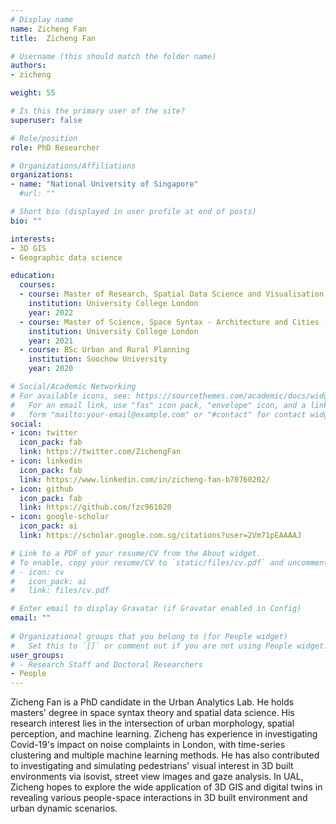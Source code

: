 ```yaml
---
# Display name
name: Zicheng Fan
title:  Zicheng Fan

# Username (this should match the folder name)
authors:
- zicheng

weight: 55

# Is this the primary user of the site?
superuser: false

# Role/position
role: PhD Researcher

# Organizations/Affiliations
organizations:
- name: "National University of Singapore"
  #url: ""

# Short bio (displayed in user profile at end of posts)
bio: ""

interests:
- 3D GIS
- Geographic data science

education:
  courses:
  - course: Master of Research, Spatial Data Science and Visualisation (Distinction)
    institution: University College London
    year: 2022
  - course: Master of Science, Space Syntax - Architecture and Cities (Distinction)
    institution: University College London
    year: 2021
  - course: BSc Urban and Rural Planning
    institution: Soochow University
    year: 2020

# Social/Academic Networking
# For available icons, see: https://sourcethemes.com/academic/docs/widgets/#icons
#   For an email link, use "fas" icon pack, "envelope" icon, and a link in the
#   form "mailto:your-email@example.com" or "#contact" for contact widget.
social:
- icon: twitter
  icon_pack: fab
  link: https://twitter.com/ZichengFan
- icon: linkedin
  icon_pack: fab
  link: https://www.linkedin.com/in/zicheng-fan-b70760202/
- icon: github
  icon_pack: fab
  link: https://github.com/fzc961020
- icon: google-scholar
  icon_pack: ai
  link: https://scholar.google.com.sg/citations?user=2Vm71pEAAAAJ

# Link to a PDF of your resume/CV from the About widget.
# To enable, copy your resume/CV to `static/files/cv.pdf` and uncomment the lines below.  
# - icon: cv
#   icon_pack: ai
#   link: files/cv.pdf

# Enter email to display Gravatar (if Gravatar enabled in Config)
email: ""
  
# Organizational groups that you belong to (for People widget)
#   Set this to `[]` or comment out if you are not using People widget.  
user_groups:
# - Research Staff and Doctoral Researchers
- People
---
```


Zicheng Fan is a PhD candidate in the Urban Analytics Lab.
He holds masters' degree in space syntax theory and spatial data science.
His research interest lies in the intersection of urban morphology, spatial perception, and machine learning. 
Zicheng has experience in investigating Covid-19's impact on noise complaints in London, with time-series clustering and multiple machine learning methods.
He has also contributed to investigating and simulating pedestrians' visual interest in 3D built environments via isovist, street view images and gaze analysis. 
In UAL, Zicheng hopes to explore the wide application of 3D GIS and digital twins in revealing various people-space interactions in 3D built environment and urban dynamic scenarios.
